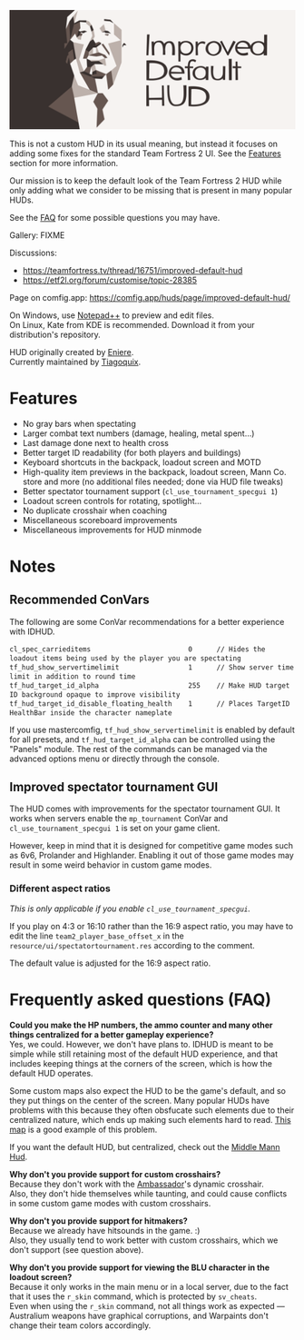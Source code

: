 ![banner](improved_default_hud_banner.png)

This is not a custom HUD in its usual meaning, but instead it focuses on adding some fixes for the standard Team Fortress 2 UI. See the [Features](#features) section for more information.

Our mission is to keep the default look of the Team Fortress 2 HUD while only adding what we consider to be missing that is present in many popular HUDs.

See the [FAQ](#frequently-asked-questions-faq) for some possible questions you may have.

Gallery: FIXME

Discussions:
- https://teamfortress.tv/thread/16751/improved-default-hud
- https://etf2l.org/forum/customise/topic-28385

Page on comfig.app: https://comfig.app/huds/page/improved-default-hud/

On Windows, use [Notepad++](https://notepad-plus-plus.org) to preview and edit files.  
On Linux, Kate from KDE is recommended. Download it from your distribution's repository.

HUD originally created by [Eniere](https://github.com/Eniere).  
Currently maintained by [Tiagoquix](https://github.com/Tiagoquix).

# Features
- No gray bars when spectating
- Larger combat text numbers (damage, healing, metal spent...)
- Last damage done next to health cross
- Better target ID readability (for both players and buildings)
- Keyboard shortcuts in the backpack, loadout screen and MOTD
- High-quality item previews in the backpack, loadout screen, Mann Co. store and more (no additional files needed; done via HUD file tweaks)
- Better spectator tournament support (`cl_use_tournament_specgui 1`)
- Loadout screen controls for rotating, spotlight...
- No duplicate crosshair when coaching
- Miscellaneous scoreboard improvements
- Miscellaneous improvements for HUD minmode

# Notes

## Recommended ConVars
The following are some ConVar recommendations for a better experience with IDHUD.
```
cl_spec_carrieditems 						0      // Hides the loadout items being used by the player you are spectating
tf_hud_show_servertimelimit 				1      // Show server time limit in addition to round time
tf_hud_target_id_alpha 						255    // Make HUD target ID background opaque to improve visibility
tf_hud_target_id_disable_floating_health 	1      // Places TargetID HealthBar inside the character nameplate
```
If you use mastercomfig, `tf_hud_show_servertimelimit` is enabled by default for all presets, and `tf_hud_target_id_alpha` can be controlled using the "Panels" module. The rest of the commands can be managed via the advanced options menu or directly through the console.

## Improved spectator tournament GUI
The HUD comes with improvements for the spectator tournament GUI. It works when servers enable the `mp_tournament` ConVar and `cl_use_tournament_specgui 1` is set on your game client.

However, keep in mind that it is designed for competitive game modes such as 6v6, Prolander and Highlander. Enabling it out of those game modes may result in some weird behavior in custom game modes.

### Different aspect ratios
*This is only applicable if you enable `cl_use_tournament_specgui`.*

If you play on 4:3 or 16:10 rather than the 16:9 aspect ratio, you may have to edit the line `team2_player_base_offset_x` in the `resource/ui/spectatortournament.res` according to the comment.

The default value is adjusted for the 16:9 aspect ratio.

# Frequently asked questions (FAQ)
**Could you make the HP numbers, the ammo counter and many other things centralized for a better gameplay experience?**  
Yes, we could. However, we don't have plans to. IDHUD is meant to be simple while still retaining most of the default HUD experience, and that includes keeping things at the corners of the screen, which is how the default HUD operates.

Some custom maps also expect the HUD to be the game's default, and so they put things on the center of the screen. Many popular HUDs have problems with this because they often obsfucate such elements due to their centralized nature, which ends up making such elements hard to read. [This map](https://steamcommunity.com/sharedfiles/filedetails/?id=2487430950) is a good example of this problem.

If you want the default HUD, but centralized, check out the [Middle Mann Hud](https://gamebanana.com/mods/445578).

**Why don't you provide support for custom crosshairs?**  
Because they don't work with the [Ambassador](https://wiki.teamfortress.com/wiki/Ambassador)'s dynamic crosshair.  
Also, they don't hide themselves while taunting, and could cause conflicts in some custom game modes with custom crosshairs.

**Why don't you provide support for hitmakers?**  
Because we already have hitsounds in the game. :)  
Also, they usually tend to work better with custom crosshairs, which we don't support (see question above).

**Why don't you provide support for viewing the BLU character in the loadout screen?**  
Because it only works in the main menu or in a local server, due to the fact that it uses the `r_skin` command, which is protected by `sv_cheats`.  
Even when using the `r_skin` command, not all things work as expected — Australium weapons have graphical corruptions, and Warpaints don't change their team colors accordingly.
